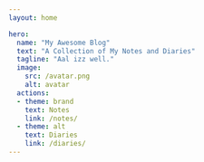 ```yaml
---
layout: home

hero:
  name: "My Awesome Blog"
  text: "A Collection of My Notes and Diaries"
  tagline: "Aal izz well."
  image:
    src: /avatar.png
    alt: avatar
  actions:
  - theme: brand
    text: Notes
    link: /notes/
  - theme: alt
    text: Diaries
    link: /diaries/
---
```


